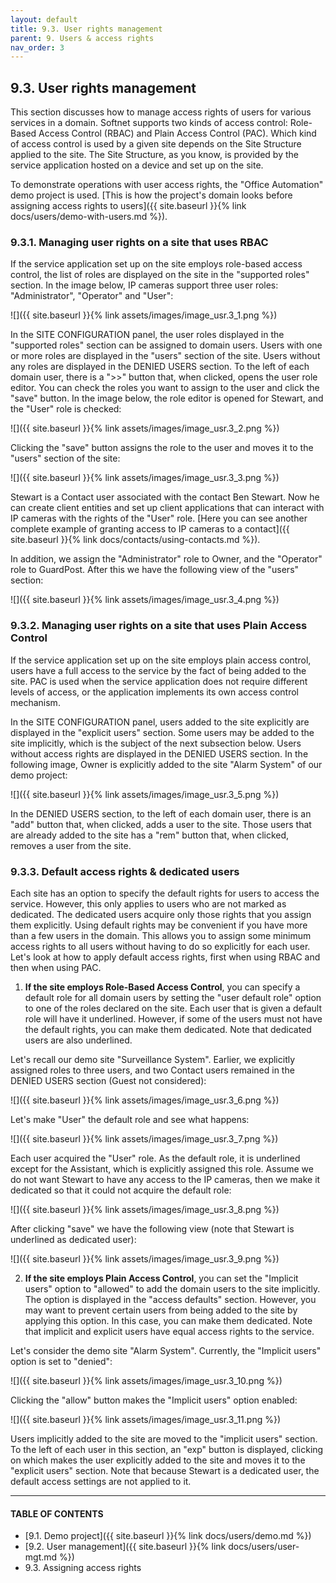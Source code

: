 ```yaml
---
layout: default
title: 9.3. User rights management
parent: 9. Users & access rights
nav_order: 3
---
```


## 9.3. User rights management

This section discusses how to manage access rights of users for various services in a domain. Softnet supports two kinds of access control: Role-Based Access Control (RBAC) and Plain Access Control (PAC). Which kind of access control is used by a given site depends on the Site Structure applied to the site. The Site Structure, as you know, is provided by the service application hosted on a device and set up on the site.  

To demonstrate operations with user access rights, the "Office Automation" demo project is used. [This is how the project's domain looks before assigning access rights to users]({{ site.baseurl }}{% link docs/users/demo-with-users.md %}).

### 9.3.1. Managing user rights on a site that uses RBAC

If the service application set up on the site employs role-based access control, the list of roles are displayed on the site in the "<span class="text-blue">supported roles</span>" section. In the image below, IP cameras support three user roles: "<span class="text-role">Administrator</span>", "<span class="text-role">Operator</span>" and "<span class="text-role">User</span>": 

![]({{ site.baseurl }}{% link assets/images/image_usr.3_1.png %})

In the <span class="header-green">SITE CONFIGURATION</span> panel, the user roles displayed in the "<span class="text-blue">supported roles</span>" section can be assigned to domain users. Users with one or more roles are displayed in the "<span class="text-blue">users</span>" section of the site. Users without any roles are displayed in the <span class="text-red">DENIED USERS</span> section. To the left of each domain user, there is a "<span class="text-cyan">&gt;&gt;</span>" button that, when clicked, opens the user role editor. You can check the roles you want to assign to the user and click the "<span class="text-green">save</span>" button. In the image below, the role editor is opened for Stewart, and the "<span class="text-role">User</span>" role is checked:

![]({{ site.baseurl }}{% link assets/images/image_usr.3_2.png %})

Clicking the "<span class="text-green">save</span>" button assigns the role to the user and moves it to the "<span class="text-blue">users</span>" section of the site:

![]({{ site.baseurl }}{% link assets/images/image_usr.3_3.png %})

Stewart is a Contact user associated with the contact Ben Stewart. Now he can create client entities and set up client applications that can interact with IP cameras with the rights of the "<span class="text-role">User</span>" role. [Here you can see another complete example of granting access to IP cameras to a contact]({{ site.baseurl }}{% link docs/contacts/using-contacts.md %}).  

In addition, we assign the "<span class="text-role">Administrator</span>" role to Owner, and the "<span class="text-role">Operator</span>" role to GuardPost. After this we have the following view of the "<span class="text-blue">users</span>" section:

![]({{ site.baseurl }}{% link assets/images/image_usr.3_4.png %})

### 9.3.2. Managing user rights on a site that uses Plain Access Control

If the service application set up on the site employs plain access control, users have a full access to the service by the fact of being added to the site. PAC is used when the service application does not require different levels of access, or the application implements its own access control mechanism.  

In the <span class="header-green">SITE CONFIGURATION</span> panel, users added to the site explicitly are displayed in the "<span class="text-blue">explicit users</span>" section. Some users may be added to the site implicitly, which is the subject of the next subsection below. Users without access rights are displayed in the <span class="text-red">DENIED USERS</span> section. In the following image, Owner is explicitly added to the site "Alarm System" of our demo project:

![]({{ site.baseurl }}{% link assets/images/image_usr.3_5.png %})

In the <span class="text-red">DENIED USERS</span> section, to the left of each domain user, there is an "<span class="text-cyan">add</span>" button that, when clicked, adds a user to the site. Those users that are already added to the site has a "<span class="text-cyan">rem</span>" button that, when clicked, removes a user from the site.

### 9.3.3. Default access rights & dedicated users

Each site has an option to specify the default rights for users to access the service. However, this only applies to users who are not marked as dedicated. The dedicated users acquire only those rights that you assign them explicitly. Using default rights may be convenient if you have more than a few users in the domain. This allows you to assign some minimum access rights to all users without having to do so explicitly for each user. Let's look at how to apply default access rights, first when using RBAC and then when using PAC.   

1) **If the site employs Role-Based Access Control**, you can specify a default role for all domain users by setting the "<span class="text-blue">user default role</span>" option to one of the roles declared on the site. Each user that is given a default role will have it underlined. However, if some of the users must not have the default rights, you can make them dedicated. Note that dedicated users are also underlined.

Let's recall our demo site "Surveillance System". Earlier, we explicitly assigned roles to three users, and two Contact users remained in the <span class="text-red">DENIED USERS</span> section (Guest not considered):

![]({{ site.baseurl }}{% link assets/images/image_usr.3_6.png %})

Let's make "<span class="text-role">User</span>" the default role and see what happens:

![]({{ site.baseurl }}{% link assets/images/image_usr.3_7.png %})

Each user acquired the "<span class="text-role">User</span>" role. As the default role, it is underlined except for the Assistant, which is explicitly assigned this role. Assume we do not want Stewart to have any access to the IP cameras, then we make it dedicated so that it could not acquire the default role:

![]({{ site.baseurl }}{% link assets/images/image_usr.3_8.png %})

After clicking "<span class="text-green">save</span>" we have the following view (note that Stewart is underlined as dedicated user):

![]({{ site.baseurl }}{% link assets/images/image_usr.3_9.png %})

2) **If the site employs Plain Access Control**, you can set the "Implicit users" option to "<span class="text-green">allowed</span>" to add the domain users to the site implicitly. The option is displayed in the "<span class="text-blue">access defaults</span>" section. However, you may want to prevent certain users from being added to the site by applying this option. In this case, you can make them dedicated. Note that implicit and explicit users have equal access rights to the service.  

Let's consider the demo site "Alarm System". Currently, the "Implicit users" option is set to "<span class="text-red">denied</span>":

![]({{ site.baseurl }}{% link assets/images/image_usr.3_10.png %})

Clicking the "<span class="text-green">allow</span>" button makes the "Implicit users" option enabled:

![]({{ site.baseurl }}{% link assets/images/image_usr.3_11.png %})

Users implicitly added to the site are moved to the "<span class="text-blue">implicit users</span>" section. To the left of each user in this section, an "<span class="text-cyan">exp</span>" button is displayed, clicking on which makes the user explicitly added to the site and moves it to the "<span class="text-blue">explicit users</span>" section. Note that because Stewart is a dedicated user, the default access settings are not applied to it.

---
#### TABLE OF CONTENTS
* [9.1. Demo project]({{ site.baseurl }}{% link docs/users/demo.md %})
* [9.2. User management]({{ site.baseurl }}{% link docs/users/user-mgt.md %})
* 9.3. Assigning access rights
